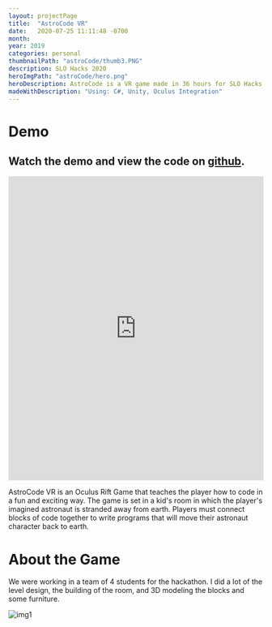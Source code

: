 ```yaml
---
layout: projectPage
title:  "AstroCode VR"
date:   2020-07-25 11:11:48 -0700
month: 
year: 2019
categories: personal
thumbnailPath: "astroCode/thumb3.PNG"
description: SLO Hacks 2020
heroImgPath: "astroCode/hero.png"
heroDescription: AstroCode is a VR game made in 36 hours for SLO Hacks 2020. The goal was to teach younger students the logic behind coding in a fun and interactive way by commanding an astronut to get to it's goal. This was the teams first VR project.
madeWithDescription: "Using: C#, Unity, Oculus Integration"
---
```

# Demo
## Watch the demo and view the code on [github][github-download-link].

<iframe width="100%" height="600" src="https://www.youtube.com/embed/Ob96PsFNwjU" frameborder="0" allow="accelerometer; autoplay; encrypted-media; gyroscope; picture-in-picture" allowfullscreen></iframe>

AstroCode VR is an Oculus Rift Game that teaches the player how to code in a fun and exciting way. The game is set in a kid's room in which the player's imagined astronaut is stranded away from earth. Players must connect blocks of code together to write programs that will move their astronaut character back to earth.

# About the Game

We were working in a team of 4 students for the hackathon. I did a lot of the level design, the building of the room, and 3D modeling the blocks and some furniture.

![img1](../../../../assets/images/projects/astroCode/blocks2.PNG)



[jekyll-docs]: https://jekyllrb.com/docs/home
[jekyll-gh]:   https://github.com/jekyll/jekyll
[jekyll-talk]: https://talk.jekyllrb.com/
[itch-link]: https://faliona6.itch.io/polychicken
[github-link]:https://github.com/faliona6/boba-is-you
[youtube-link]:https://www.youtube.com/watch?v=a0aZystn5YE&feature=youtu.be
[github-download-link]: https://github.com/faliona6/boba-is-you-jar
